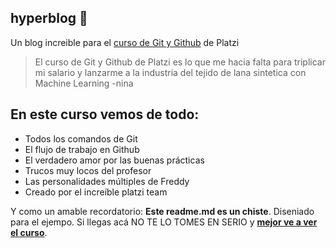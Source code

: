 ## hyperblog 💚

Un blog increible para el [curso de Git y Github](https://platzi.com/cursos/git-github/ "curso de Git y Github") de Platzi

> El curso de Git y Github de Platzi es lo que me hacia falta para triplicar mi salario y lanzarme a la industria del tejido de lana sintetica con Machine Learning
> -nina

## En este curso vemos de todo:

- Todos los comandos de Git
- El flujo de trabajo en Github
- El verdadero amor por las buenas pr&aacute;cticas
- Trucos muy locos del profesor
- Las personalidades m&uacute;ltiples de Freddy
- Creado por el incre&iacute;ble platzi team

Y como un amable recordatorio: **Este readme.md es un chiste**. Diseniado para el ejempo. Si llegas ac&aacute; NO TE LO TOMES EN SERIO y [**mejor ve a ver el curso**](https://platzi.com/cursos/git-github/ "**mejor ve a ver el curso**").
